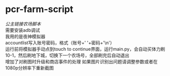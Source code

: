 # pcr-farm-script
*公主链接农场脚本*<br>
  需要安装adb调试<br>
  我用的是夜神模拟器<br>
  accountlist写入账号密码，格式（账号+' '+密码+'\n'）<br>
  运行前将模拟器手动点到touch to continue界面，运行main.py，会自动买体力刷10-1，然后刷地下城，切换下一个农场号，全部刷完后自动退出<br>
  增加了对刷图时升级和商店事件的处理
  如果图片识别出问题请调整参数或者在1080p分辨率下重新截图
